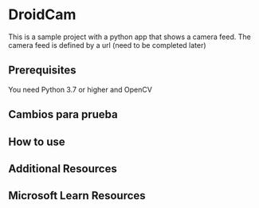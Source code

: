 # DroidCam

This is a sample project with a python app that shows a camera feed.
The camera feed is defined by a url (need to be completed later)

## Prerequisites

You need Python 3.7 or higher and OpenCV

## Cambios para prueba

## How to use

## Additional Resources

## Microsoft Learn Resources
